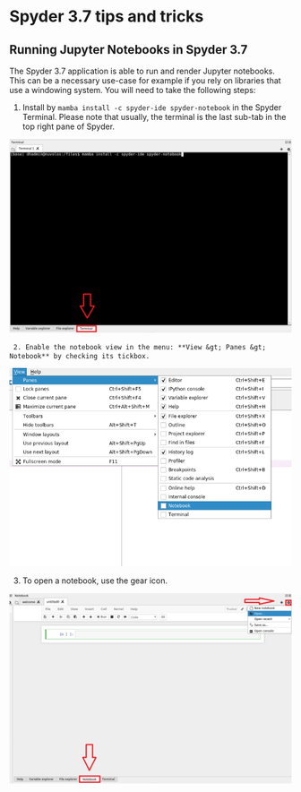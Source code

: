 # Spyder 3.7 tips and tricks

## Running Jupyter Notebooks in Spyder 3.7

The Spyder 3.7 application is able to run and render Jupyter notebooks. This can be a necessary use-case for example if you rely on libraries that use a windowing system. You will need to take the following steps:

1. Install by `mamba install -c spyder-ide spyder-notebook` in the Spyder Terminal. Please note that usually, the terminal is the last sub-tab in the top right pane of Spyder.

![](../../.gitbook/assets/jupyter_notebook_install_spyder%20%281%29.png)

     2. Enable the notebook view in the menu: **View &gt; Panes &gt; Notebook** by checking its tickbox.

![](../../.gitbook/assets/checkbox.png)

   3. To open a notebook, use the gear icon. 

![](../../.gitbook/assets/notebook_open.png)



